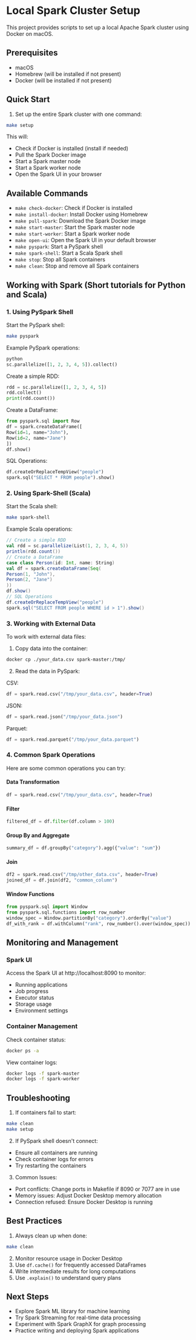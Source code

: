# Local Spark Cluster Setup

This project provides scripts to set up a local Apache Spark cluster using Docker on macOS.

## Prerequisites

- macOS
- Homebrew (will be installed if not present)
- Docker (will be installed if not present)

## Quick Start

1. Set up the entire Spark cluster with one command:
```bash
make setup
```

This will:
- Check if Docker is installed (install if needed)
- Pull the Spark Docker image
- Start a Spark master node
- Start a Spark worker node
- Open the Spark UI in your browser

## Available Commands

- `make check-docker`: Check if Docker is installed
- `make install-docker`: Install Docker using Homebrew
- `make pull-spark`: Download the Spark Docker image
- `make start-master`: Start the Spark master node
- `make start-worker`: Start a Spark worker node
- `make open-ui`: Open the Spark UI in your default browser
- `make pyspark`: Start a PySpark shell
- `make spark-shell`: Start a Scala Spark shell
- `make stop`: Stop all Spark containers
- `make clean`: Stop and remove all Spark containers

## Working with Spark (Short tutorials for Python and Scala)

### 1. Using PySpark Shell

Start the PySpark shell:

```bash
make pyspark
```

Example PySpark operations:
```python
python
sc.parallelize([1, 2, 3, 4, 5]).collect()
```
Create a simple RDD:
```python
rdd = sc.parallelize([1, 2, 3, 4, 5])
rdd.collect()
print(rdd.count())
```

Create a DataFrame:
```python
from pyspark.sql import Row
df = spark.createDataFrame([
Row(id=1, name="John"),
Row(id=2, name="Jane")
])
df.show()
```

SQL Operations:
```python
df.createOrReplaceTempView("people")
spark.sql("SELECT * FROM people").show()
```


### 2. Using Spark-Shell (Scala)

Start the Scala shell:
```bash
make spark-shell
```

Example Scala operations:
```scala
// Create a simple RDD
val rdd = sc.parallelize(List(1, 2, 3, 4, 5))
println(rdd.count())
// Create a DataFrame
case class Person(id: Int, name: String)
val df = spark.createDataFrame(Seq(
Person(1, "John"),
Person(2, "Jane")
))
df.show()
// SQL Operations
df.createOrReplaceTempView("people")
spark.sql("SELECT FROM people WHERE id > 1").show()
```


### 3. Working with External Data

To work with external data files:

1. Copy data into the container:
```bash
docker cp ./your_data.csv spark-master:/tmp/
```

2. Read the data in PySpark:

CSV:
```python
df = spark.read.csv("/tmp/your_data.csv", header=True)
```

JSON:
```python
df = spark.read.json("/tmp/your_data.json")
```

Parquet:
```python
df = spark.read.parquet("/tmp/your_data.parquet")
```


### 4. Common Spark Operations

Here are some common operations you can try:

#### Data Transformation
```python
df = spark.read.csv("/tmp/your_data.csv", header=True)
```
#### Filter
```python
filtered_df = df.filter(df.column > 100)
```
#### Group By and Aggregate
```python
summary_df = df.groupBy("category").agg({"value": "sum"})
```
#### Join
```python
df2 = spark.read.csv("/tmp/other_data.csv", header=True)
joined_df = df.join(df2, "common_column")
```
#### Window Functions
```python
from pyspark.sql import Window
from pyspark.sql.functions import row_number
window_spec = Window.partitionBy("category").orderBy("value")
df_with_rank = df.withColumn("rank", row_number().over(window_spec))
```


## Monitoring and Management

### Spark UI
Access the Spark UI at http://localhost:8090 to monitor:
- Running applications
- Job progress
- Executor status
- Storage usage
- Environment settings

### Container Management

Check container status:
```bash
docker ps -a
```

View container logs:
```bash
docker logs -f spark-master
docker logs -f spark-worker
```


## Troubleshooting

1. If containers fail to start:
```bash
make clean
make setup
```

2. If PySpark shell doesn't connect:
- Ensure all containers are running
- Check container logs for errors
- Try restarting the containers

3. Common Issues:
- Port conflicts: Change ports in Makefile if 8090 or 7077 are in use
- Memory issues: Adjust Docker Desktop memory allocation
- Connection refused: Ensure Docker Desktop is running

## Best Practices

1. Always clean up when done:
```bash
make clean
```

2. Monitor resource usage in Docker Desktop
3. Use `df.cache()` for frequently accessed DataFrames
4. Write intermediate results for long computations
5. Use `.explain()` to understand query plans

## Next Steps

- Explore Spark ML library for machine learning
- Try Spark Streaming for real-time data processing
- Experiment with Spark GraphX for graph processing
- Practice writing and deploying Spark applications

